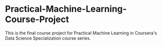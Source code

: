 # Practical-Machine-Learning-Course-Project
This is the final course project for Practical Machine Learning in Coursera's Data Science Specialization course series. 
